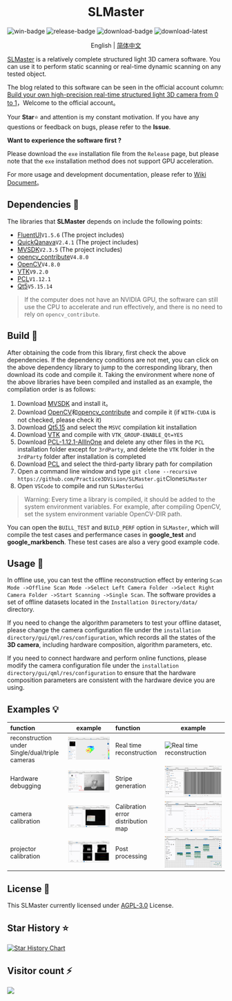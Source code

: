 <h1 align="center">
  SLMaster
</h1>

![win-badge] ![release-badge] ![download-badge] ![download-latest]

[win-badge]: https://github.com/Practice3DVision/SLMaster/workflows/Windows/badge.svg  "Windows"
[win-link]: https://github.com/Practice3DVision/SLMaster/actions/workflows/windows.yml  "Windows"
[release-badge]: https://img.shields.io/github/release/Practice3DVision/SLMaster.svg "Release status"
[release-link]: https://github.com/Practice3DVision/SLMaster/releases "Release status"
[download-badge]: https://img.shields.io/github/downloads/Practice3DVision/SLMaster/total.svg "Download status"
[download-link]: https://github.com/Practice3DVision/SLMaster/releases/latest "Download status"
[download-latest]: https://img.shields.io/github/downloads/Practice3DVision/SLMaster/latest/total.svg "latest status"

<p align="center">
English | <a href="README_CH.md">简体中文</a>
</p>

[SLMaster](https://github.com/Practice3DVision/SLMaster) is a relatively complete structured light 3D camera software. You can use it to perform static scanning or real-time dynamic scanning on any tested object.

The blog related to this software can be seen in the official account column: [Build your own high-precision real-time structured light 3D camera from 0 to 1](https://mp.weixin.qq.com/s/E8K3892eNVJfgpMUHtf9Lw)，Welcome to the official account。

Your **Star**⭐ and attention is my constant motivation. If you have any questions or feedback on bugs, please refer to the **Issue**.

**Want to experience the software first ?**

Please download the `exe` installation file from the `Release` page, but please note that the `exe` installation method does not support GPU acceleration.

For more usage and development documentation, please refer to [Wiki Document](https://github.com/Practice3DVision/SLMaster/wiki)。

## Dependencies 🍁
The libraries that **SLMaster** depends on include the following points:
- [FluentUI](https://github.com/Practice3DVision/SLMaster/tree/master/FluentUI)`V1.5.6` (The project includes)
- [QuickQanava](https://github.com/cneben/QuickQanava/tree/2.4.1)`V2.4.1` (The project includes)
- [MVSDK](https://www.irayple.com/cn/serviceSupport/downloadCenter/18?p=17)`V2.3.5` (The project includes)
- [opencv_contribute](https://github.com/opencv/opencv_contrib.git)`V4.8.0`
- [OpenCV](https://github.com/opencv/opencv.git)`V4.8.0`
- [VTK](https://github.com/Kitware/VTK/tree/v9.2.0)`V9.2.0`
- [PCL](https://github.com/PointCloudLibrary/pcl/tree/pcl-1.12.1)`V1.12.1`
- [Qt5](https://doc.qt.io/qt-5/index.html)`V5.15.14`

> If the computer does not have an NVIDIA GPU, the software can still use the CPU to accelerate and run effectively, and there is no need to rely on `opencv_contribute`.

## Build 🚀
After obtaining the code from this library, first check the above dependencies. If the dependency conditions are not met, you can click on the above dependency library to jump to the corresponding library, then download its code and compile it. Taking the environment where none of the above libraries have been compiled and installed as an example, the compilation order is as follows:

1. Download [MVSDK](https://www.irayple.com/cn/serviceSupport/downloadCenter/18?p=17) and install it。
2. Download [OpenCV](https://github.com/opencv/opencv.git)和[opencv_contribute](https://github.com/opencv/opencv_contrib.git) and compile it (if `WITH-CUDA` is not checked, please check it)
3. Download [Qt5.15](https://doc.qt.io/qt-5/index.html) and select the `MSVC` compilation kit installation
4. Download [VTK](https://github.com/Kitware/VTK/tree/v9.2.0) and compile with `VTK_GROUP-ENABLE_Qt=YES`
5. Download [PCL-1.12.1-AllInOne](https://github.com/PointCloudLibrary/pcl/releases) and delete any other files in the `PCL` installation folder except for `3rdParty`, and delete the `VTK` folder in the `3rdParty` folder after installation is completed
6. Download [PCL](https://github.com/PointCloudLibrary/pcl/tree/pcl-1.12.1) and select the third-party library path for compilation
7. Open a command line window and type `git clone --recursive https://github.com/Practice3DVision/SLMaster.git`Clone`SLMaster`
8. Open `VSCode` to compile and run `SLMasterGui`

> Warning:
> Every time a library is compiled, it should be added to the system environment variables. For example, after compiling OpenCV, set the system environment variable OpenCV-DIR path.


You can open the `BUILL_TEST` and `BUILD_PERF` option in `SLMaster`, which will compile the test cases and perfermance cases in **google_test** and **google_markbench**. These test cases are also a very good example code.
## Usage 🌈

In offline use, you can test the offline reconstruction effect by entering `Scan Mode ->Offline Scan Mode ->Select Left Camera Folder ->Select Right Camera Folder ->Start Scanning ->Single Scan`. The software provides a set of offline datasets located in the `Installation Directory/data/` directory.

If you need to change the algorithm parameters to test your offline dataset, please change the camera configuration file under the `installation directory/gui/qml/res/configuration`, which records all the states of the **3D camera**, including hardware composition, algorithm parameters, etc.

If you need to connect hardware and perform online functions, please modify the camera configuration file under the `installation directory/gui/qml/res/configuration` to ensure that the hardware composition parameters are consistent with the hardware device you are using.
## Examples  💡

|function|example|function|example|
|:-|-|:-|-|
|reconstruction under Single/dual/triple cameras|![reconstruction under Single/dual/triple cameras](doc/online_scan.png)|Real time reconstruction|![Real time reconstruction](doc/04.gif)|
|Hardware debugging|![Hardware debugging](doc/tenline.png)|Stripe generation|![Stripe generation](doc/stripe_create.png)|
|camera calibration|![camera calibration](doc/calibration.png)|Calibration error distribution map|![Calibration error distribution map](doc/error_distribute.png)|
|projector calibration|![projector calibration](doc/online_calinbration.png)|Post processing|![Post processing](doc/post_process.png)|

## License 📕

This SLMaster currently licensed under [AGPL-3.0](./LICENSE) License.

## Star History ⭐
[![Star History Chart](https://api.star-history.com/svg?repos=Practice3DVision/SLMaster&type=Date)](https://star-history.com/#Practice3DVision/SLMaster&Date)

## Visitor count ⚡
![](https://profile-counter.glitch.me/Practice3DVision-SLMaster/count.svg)